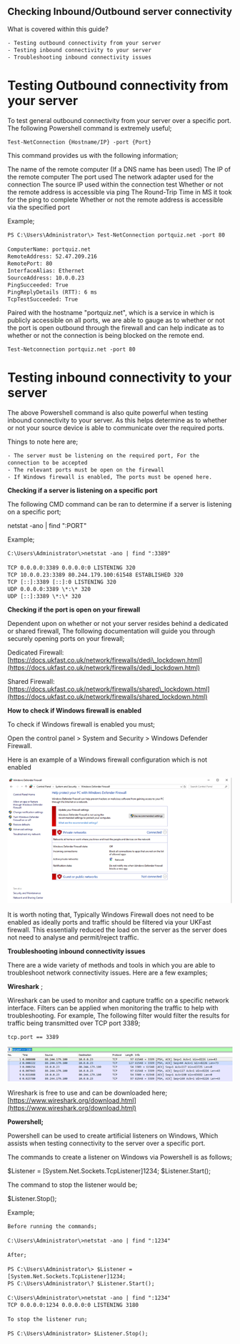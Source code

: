 ## Checking Inbound/Outbound server connectivity

What is covered within this guide?
```
- Testing outbound connectivity from your server
- Testing inbound connectivity to your server
- Troubleshooting inbound connectivity issues
```
# Testing Outbound connectivity from your server

To test general outbound connectivity from your server over a specific port. The following Powershell command is extremely useful;
```
Test-NetConnection {Hostname/IP} -port {Port}
```
This command provides us with the following information;

The name of the remote computer (If a DNS name has been used)
The IP of the remote computer
The port used
The network adapter used for the connection
The source IP used within the connection test
Whether or not the remote address is accessible via ping
The Round-Trip Time in MS it took for the ping to complete
Whether or not the remote address is accessible via the specified port

Example;
```
PS C:\Users\Administrator\> Test-NetConnection portquiz.net -port 80

ComputerName: portquiz.net
RemoteAddress: 52.47.209.216
RemotePort: 80
InterfaceAlias: Ethernet
SourceAddress: 10.0.0.23
PingSucceeded: True
PingReplyDetails (RTT): 6 ms
TcpTestSucceeded: True
```
Paired with the hostname "portquiz.net", which is a service in which is publicly accessible on all ports, we are able to gauge as to whether or not the port is open outbound through the firewall and can help indicate as to whether or not the connection is being blocked on the remote end.
```
Test-Netconnection portquiz.net -port 80
```
# Testing inbound connectivity to your server

The above Powershell command is also quite powerful when testing inbound connectivity to your server. As this helps determine as to whether or not your source device is able to communicate over the required ports.

Things to note here are;
```
- The server must be listening on the required port, For the connection to be accepted
- The relevant ports must be open on the firewall
- If Windows firewall is enabled, The ports must be opened here.
```

**Checking if a server is listening on a specific port**

The following CMD command can be ran to determine if a server is listening on a specific port;

netstat -ano | find ":PORT"

Example;
```
C:\Users\Administrator\>netstat -ano | find ":3389"

TCP 0.0.0.0:3389 0.0.0.0:0 LISTENING 320
TCP 10.0.0.23:3389 80.244.179.100:61548 ESTABLISHED 320
TCP [::]:3389 [::]:0 LISTENING 320
UDP 0.0.0.0:3389 \*:\* 320
UDP [::]:3389 \*:\* 320
```
**Checking if the port is open on your firewall**

Dependent upon on whether or not your server resides behind a dedicated or shared firewall, The following documentation will guide you through securely opening ports on your firewall;

Dedicated Firewall: [https://docs.ukfast.co.uk/network/firewalls/dedi\_lockdown.html](https://docs.ukfast.co.uk/network/firewalls/dedi_lockdown.html)

Shared Firewall: [https://docs.ukfast.co.uk/network/firewalls/shared\_lockdown.html](https://docs.ukfast.co.uk/network/firewalls/shared_lockdown.html)

**How to check if Windows firewall is enabled**

To check if Windows firewall is enabled you must;

Open the control panel > System and Security > Windows Defender Firewall.

Here is an example of a Windows firewall configuration which is not enabled

![windows-firewall](files/connectivity-testing/windows-firewall.png)

It is worth noting that, Typically Windows Firewall does not need to be enabled as ideally ports and traffic should be filtered via your UKFast firewall. This essentially reduced the load on the server as the server does not need to analyse and permit/reject traffic.

**Troubleshooting inbound connectivity issues**

There are a wide variety of methods and tools in which you are able to troubleshoot network connectivity issues. Here are a few examples;

**Wireshark** ;

Wireshark can be used to monitor and capture traffic on a specific network interface. Filters can be applied when monitoring the traffic to help with troubleshooting. For example, The following filter would filter the results for traffic being transmitted over TCP port 3389;
```
tcp.port == 3389
```
![windows-wireshark](files/connectivity-testing/wireshark.png)

Wireshark is free to use and can be downloaded here; [https://www.wireshark.org/download.html](https://www.wireshark.org/download.html)

**Powershell;**

Powershell can be used to create artificial listeners on Windows, Which assists when testing connectivity to the server over a specific port.

The commands to create a listener on Windows via Powershell is as follows;

$Listener = [System.Net.Sockets.TcpListener]1234;
$Listener.Start();

The command to stop the listener would be;

$Listener.Stop();

Example;
```
Before running the commands;

C:\Users\Administrator\>netstat -ano | find ":1234"

After;

PS C:\Users\Administrator\> $Listener = [System.Net.Sockets.TcpListener]1234;
PS C:\Users\Administrator\? $Listener.Start();

C:\Users\Administrator\>netstat -ano | find ":1234"
TCP 0.0.0.0:1234 0.0.0.0:0 LISTENING 3180

To stop the listener run;

PS C:\Users\Administrator> $Listener.Stop();
```
